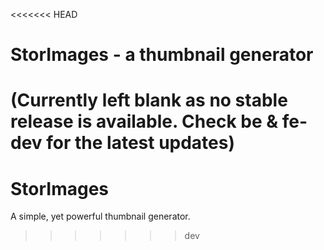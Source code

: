 <<<<<<< HEAD
# StorImages - a thumbnail generator

(Currently left blank as no stable release is available. Check be & fe-dev for the latest updates)
=======
# StorImages

A simple, yet powerful thumbnail generator.
>>>>>>> dev
